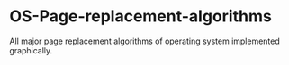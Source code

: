 # OS-Page-replacement-algorithms
All major page replacement algorithms of operating system implemented graphically.
